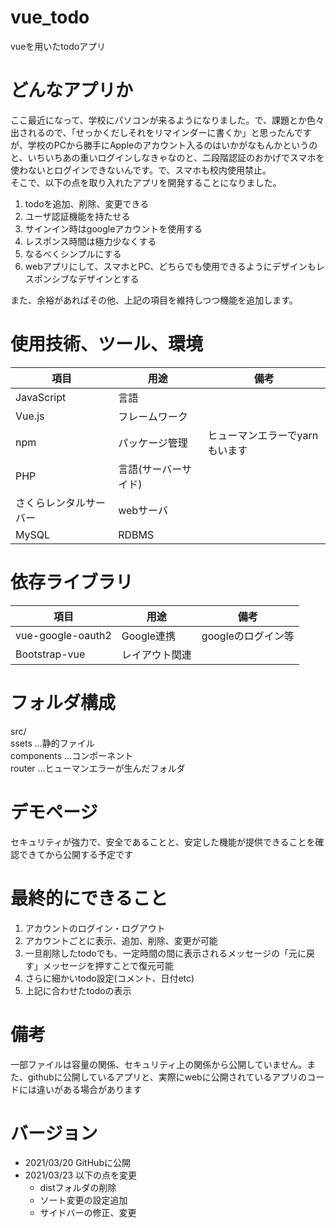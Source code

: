 # vue_todo

vueを用いたtodoアプリ

# どんなアプリか

ここ最近になって、学校にパソコンが来るようになりました。で、課題とか色々出されるので、「せっかくだしそれをリマインダーに書くか」と思ったんですが、学校のPCから勝手にAppleのアカウント入るのはいかがなもんかというのと、いちいちあの重いログインしなきゃなのと、二段階認証のおかげでスマホを使わないとログインできないんです。で、スマホも校内使用禁止。<br>
そこで、以下の点を取り入れたアプリを開発することになりました。
<ol>
  <li>todoを追加、削除、変更できる</li>
  <li>ユーザ認証機能を持たせる</li>
  <li>サインイン時はgoogleアカウントを使用する</li>
  <li>レスポンス時間は極力少なくする</li>
  <li>なるべくシンプルにする</li>
  <li>webアプリにして、スマホとPC、どちらでも使用できるようにデザインもレスポンシブなデザインとする</li>
</ol>
また、余裕があればその他、上記の項目を維持しつつ機能を追加します。

# 使用技術、ツール、環境

| 項目 | 用途 | 備考 |
|----|----|----|
|JavaScript|言語||
|Vue.js|フレームワーク||
|npm|パッケージ管理|ヒューマンエラーでyarnもいます|
|PHP|言語(サーバーサイド)||
|さくらレンタルサーバー|webサーバ||
|MySQL|RDBMS||

# 依存ライブラリ

| 項目 | 用途 | 備考 |
|----|----|----|
|vue-google-oauth2|Google連携|googleのログイン等|
|Bootstrap-vue|レイアウト関連||

# フォルダ構成

src/<br>
  ssets  ...静的ファイル<br>
  components   ...コンポーネント<br>
  router  ...ヒューマンエラーが生んだフォルダ<br>
  
# デモページ

セキュリティが強力で、安全であることと、安定した機能が提供できることを確認できてから公開する予定です

# 最終的にできること

1. アカウントのログイン・ログアウト
2. アカウントごとに表示、追加、削除、変更が可能
3. 一旦削除したtodoでも、一定時間の間に表示されるメッセージの「元に戻す」メッセージを押すことで復元可能
4. さらに細かいtodo設定(コメント、日付etc)
5. 上記に合わせたtodoの表示

# 備考

一部ファイルは容量の関係、セキュリティ上の関係から公開していません。また、githubに公開しているアプリと、実際にwebに公開されているアプリのコードには違いがある場合があります

# バージョン

- 2021/03/20 GitHubに公開
- 2021/03/23 以下の点を変更
    - distフォルダの削除
    - ソート変更の設定追加
    - サイドバーの修正、変更
